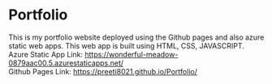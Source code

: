# Portfolio
This is my portfolio website deployed using the Github pages and also azure static web apps. This web app is built using HTML, CSS, JAVASCRIPT. 
<br>
Azure Static App Link: https://wonderful-meadow-0879aac00.5.azurestaticapps.net/
<br> 
Github Pages Link: https://preeti8021.github.io/Portfolio/
